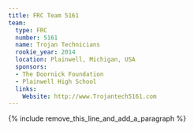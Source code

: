 ```yaml
---
title: FRC Team 5161
team:
  type: FRC
  number: 5161
  name: Trojan Technicians
  rookie_year: 2014
  location: Plainwell, Michigan, USA
  sponsors:
  - The Doornick Foundation
  - Plainwell High School
  links:
    Website: http://www.Trojantech5161.com
---
```


{% include remove_this_line_and_add_a_paragraph %}